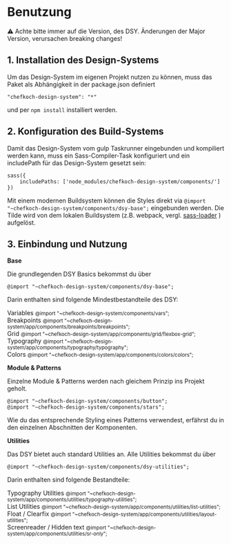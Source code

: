 # Benutzung

⚠ Achte bitte immer auf die Version, des DSY. Änderungen der Major Version, verursachen breaking changes!

## 1. Installation des Design-Systems
Um das Design-System im eigenen Projekt nutzen zu können, muss
das Paket als Abhängigkeit in der package.json definiert

    "chefkoch-design-system": "*"

und per `npm install` installiert werden.
    
## 2. Konfiguration des Build-Systems
Damit das Design-System vom gulp Taskrunner eingebunden und kompiliert
werden kann, muss ein Sass-Compiler-Task konfiguriert und ein
includePath für das Design-System gesetzt sein:

    sass({
        includePaths: ['node_modules/chefkoch-design-system/components/']
    }) 

Mit einem modernen Buildsystem können die Styles direkt via `@import "~chefkoch-design-system/components/dsy-base";`
eingebunden werden. Die Tilde wird von dem lokalen Buildsystem (z.B. webpack, vergl. [sass-loader](https://github.com/webpack-contrib/sass-loader#imports) ) aufgelöst.

## 3. Einbindung und Nutzung
    
__Base__  

Die grundlegenden DSY Basics bekommst du über 

    @import "~chefkoch-design-system/components/dsy-base";
    
Darin enthalten sind folgende Mindestbestandteile des DSY:  

Variables <small>@import "~chefkoch-design-system/components/vars";</small>  
Breakpoints
  <small>@import "~chefkoch-design-system/app/components/breakpoints/breakpoints";</small>  
Grid <small>@import "~chefkoch-design-system/app/components/grid/flexbox-grid";</small>  
Typography <small>@import "~chefkoch-design-system/app/components/typography/typography";</small>  
Colors <small>@import "~chefkoch-design-system/app/components/colors/colors";</small>

__Module & Patterns__  

Einzelne Module & Patterns werden nach gleichem Prinzip ins Projekt geholt.

    @import "~chefkoch-design-system/components/button";
    @import "~chefkoch-design-system/components/stars";

Wie du das entsprechende Styling eines Patterns verwendest, erfährst du in den einzelnen Abschnitten der Komponenten.

__Utilities__ 

Das DSY bietet auch standard Utilities an.
Alle Utilities bekommst du über

    @import "~chefkoch-design-system/components/dsy-utilities";

Darin enthalten sind folgende Bestandteile:  

Typography Utilities <small>@import "~chefkoch-design-system/app/components/utilities/typography-utilities";</small>  
List Utilities <small>@import "~chefkoch-design-system/app/components/utilities/list-utilities";</small>  
Float / Clearfix <small>@import "~chefkoch-design-system/app/components/utilities/layout-utilities";</small>  
Screenreader / Hidden text <small>@import "~chefkoch-design-system/app/components/utilities/sr-only";</small> 

